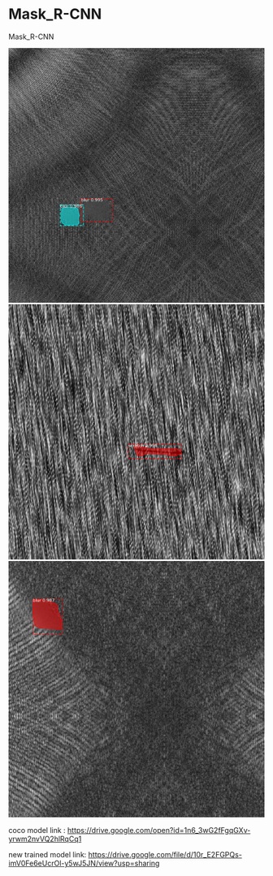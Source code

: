 # Mask_R-CNN
Mask_R-CNN


![](https://github.com/omerfarukkkoc/Mask_R-CNN/blob/master/5.png)
![](https://github.com/omerfarukkkoc/Mask_R-CNN/blob/master/6.png)
![](https://github.com/omerfarukkkoc/Mask_R-CNN/blob/master/2.png)

coco model link : https://drive.google.com/open?id=1n6_3wG2fFgqGXv-yrwm2nvVQ2hlRqCq1

new trained model link: https://drive.google.com/file/d/10r_E2FGPQs-imV0Fe6eUcrOl-y5wJ5JN/view?usp=sharing
